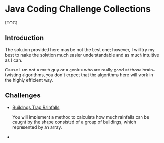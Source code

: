 # Java Coding Challenge Collections

[TOC]

## Introduction

The solution provided here may be not the best one; however, I will try my best to make the solution much easier understandable and as much intuitive as I can.

Cause I am not a math guy or a genius who are really good at those brain-twisting algorithms, you don't expect that the algorithms here will work in the highly efficient way.

## Challenges

- [Buildings Trap Rainfalls](https://github.com/rickqinj/JavaCodingChallenge/tree/master/src/main/java/com/magicphi/javacodingchallenge)

  You will implement a method to calculate how much rainfalls can be caught by the shape consisted of a group of buildings, which represented by an array.

- 
